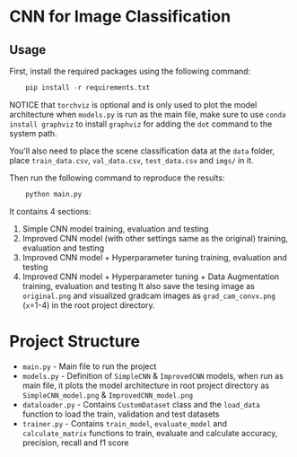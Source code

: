 # CNN for Image Classification

## Usage

First, install the required packages using the following command:

```python
    pip install -r requirements.txt
```

NOTICE that `torchviz` is optional and is only used to plot the model architecture when `models.py` is run as the main file, make sure to use `conda install graphviz` to install `graphviz` for adding the `dot` command to the system path.

You'll also need to place the scene classification data at the `data` folder, place `train_data.csv`, `val_data.csv`, `test_data.csv` and `imgs/` in it.

Then run the following command to reproduce the results:

```python
    python main.py
```

It contains 4 sections:
1. Simple CNN model training, evaluation and testing
2. Improved CNN model (with other settings same as the original) training, evaluation and testing
3. Improved CNN model + Hyperparameter tuning training, evaluation and testing
4. Improved CNN model + Hyperparameter tuning + Data Augmentation training, evaluation and testing
It also save the tesing image as `original.png` and visualized gradcam images as `grad_cam_convx.png` (`x`=1-4) in the root project directory.



# Project Structure
- `main.py` - Main file to run the project
- `models.py` - Definition of `SimpleCNN` & `ImprovedCNN` models, when run as main file, it plots the model architecture in root project directory as `SimpleCNN_model.png` & `ImprovedCNN_model.png`
- `dataloader.py` - Contains `CustomDataset` class and the `load_data` function to load the train, validation and test datasets
- `trainer.py` - Contains `train_model`, `evaluate_model` and `calculate_matrix` functions to train, evaluate and calculate accuracy, precision, recall and f1 score